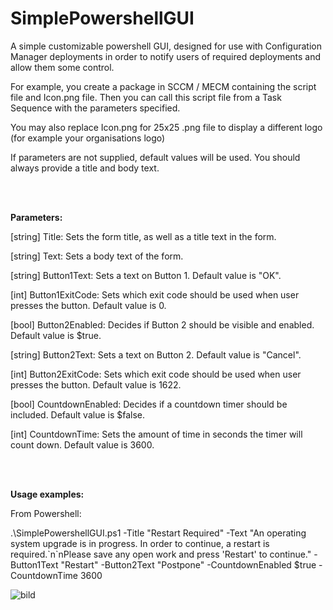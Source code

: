# SimplePowershellGUI
A simple customizable powershell GUI, designed for use with Configuration Manager deployments in order to notify users of required deployments and allow them some control.

For example, you create a package in SCCM / MECM containing the script file and Icon.png file. Then you can call this script file from a Task Sequence with the parameters specified.

You may also replace Icon.png for 25x25 .png file to display a different logo (for example your organisations logo)

If parameters are not supplied, default values will be used. You should always provide a title and body text.

<br>
<br>

<b>Parameters:</b>

[string] Title: Sets the form title, as well as a title text in the form.

[string] Text: Sets a body text of the form.
    
    
[string] Button1Text: Sets a text on Button 1. Default value is "OK".

[int] Button1ExitCode: Sets which exit code should be used when user presses the button. Default value is 0.
    
    
[bool] Button2Enabled: Decides if Button 2 should be visible and enabled. Default value is $true.

[string] Button2Text: Sets a text on Button 2. Default value is "Cancel".

[int] Button2ExitCode: Sets which exit code should be used when user presses the button. Default value is 1622.


[bool] CountdownEnabled: Decides if a countdown timer should be included. Default value is $false.

[int] CountdownTime: Sets the amount of time in seconds the timer will count down. Default value is 3600.

<br>
<br>

<b>Usage examples:</b>

From Powershell:

.\SimplePowershellGUI.ps1 -Title "Restart Required" -Text "An operating system upgrade is in progress. In order to continue, a restart is required.\`n`nPlease save any open work and press 'Restart' to continue." -Button1Text "Restart" -Button2Text "Postpone" -CountdownEnabled $true -CountdownTime 3600

![bild](https://user-images.githubusercontent.com/91835664/207888586-d920f376-9a1e-4929-9fdf-2eda77fbfcd7.png)
